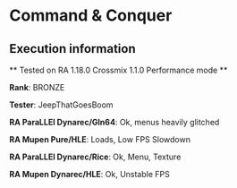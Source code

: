 # Command & Conquer 

## Execution information


** Tested on RA 1.18.0 Crossmix 1.1.0 Performance mode **


**Rank**: BRONZE


**Tester**: JeepThatGoesBoom



**RA ParaLLEl Dynarec/Gln64**: Ok, menus heavily glitched


**RA Mupen Pure/HLE**: Loads, Low FPS Slowdown


**RA ParaLLEl Dynarec/Rice**: Ok, Menu, Texture


**RA Mupen Dynarec/HLE**: Ok, Unstable FPS